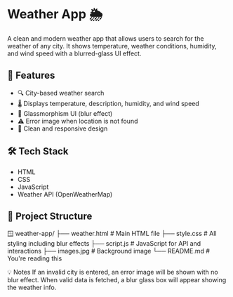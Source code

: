 # Weather App 🌦️

A clean and modern weather app that allows users to search for the weather of any city. It shows temperature, weather conditions, humidity, and wind speed with a blurred-glass UI effect.

## 🚀 Features

- 🔍 City-based weather search
- 🌡️ Displays temperature, description, humidity, and wind speed
- 🌁 Glassmorphism UI (blur effect)
- ⚠️ Error image when location is not found
- 🎯 Clean and responsive design

## 🛠️ Tech Stack

- HTML
- CSS
- JavaScript
- Weather API (OpenWeatherMap)

## 📁 Project Structure
🪟 weather-app/
├── weather.html       # Main HTML file
├── style.css          # All styling including blur effects
├── script.js          # JavaScript for API and interactions
├── images.jpg         # Background image
└── README.md          # You're reading this

💡 Notes
If an invalid city is entered, an error image will be shown with no blur effect.
When valid data is fetched, a blur glass box will appear showing the weather info.


